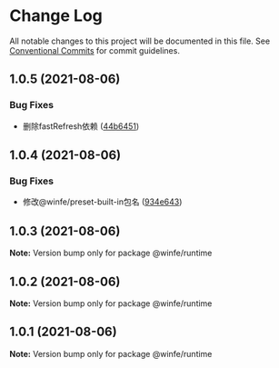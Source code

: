 # Change Log

All notable changes to this project will be documented in this file.
See [Conventional Commits](https://conventionalcommits.org) for commit guidelines.

## 1.0.5 (2021-08-06)


### Bug Fixes

* 删除fastRefresh依赖 ([44b6451](https://github.com/umijs/umi/commit/44b6451ef393060c357c41d907f1539decbd71de))





## 1.0.4 (2021-08-06)


### Bug Fixes

* 修改@winfe/preset-built-in包名 ([934e643](https://github.com/umijs/umi/commit/934e643612452f198fa4d78ef2929250ac93ae5e))





## 1.0.3 (2021-08-06)

**Note:** Version bump only for package @winfe/runtime





## 1.0.2 (2021-08-06)

**Note:** Version bump only for package @winfe/runtime





## 1.0.1 (2021-08-06)

**Note:** Version bump only for package @winfe/runtime
